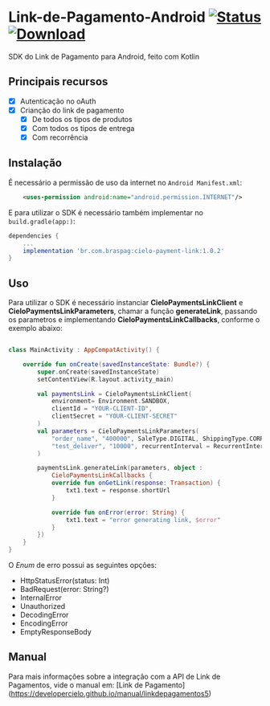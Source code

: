 # Link-de-Pagamento-Android [![Status](https://travis-ci.com/DeveloperCielo/Link-de-Pagamento-Android.svg?branch=master)](https://travis-ci.com/DeveloperCielo/Link-de-Pagamento-Android) [ ![Download](https://api.bintray.com/packages/braspag/cielo-payment-link/cielo-payment-link/images/download.svg) ](https://bintray.com/braspag/cielo-payment-link/cielo-payment-link/_latestVersion)

SDK do Link de Pagamento para Android, feito com Kotlin

## Principais recursos

* [x] Autenticação no oAuth
* [x] Crianção do link de pagamento
  * [x] De todos os tipos de produtos
  * [x] Com todos os tipos de entrega
  * [x] Com recorrência
  
## Instalação

É necessário a permissão de uso da internet no `Android Manifest.xml`:
```xml
    <uses-permission android:name="android.permission.INTERNET"/>
````

E para utilizar o SDK é necessário também implementar no `build.gradle(app:)`:
```groovy
dependencies {
    ...
    implementation 'br.com.braspag:cielo-payment-link:1.0.2'
}
````
## Uso

Para utilizar o SDK é necessário instanciar **CieloPaymentsLinkClient** e **CieloPaymentsLinkParameters**, chamar a função **generateLink**, 
passando os parametros e implementando **CieloPaymentsLinkCallbacks**, conforme o exemplo abaixo:

```kotlin

class MainActivity : AppCompatActivity() {

    override fun onCreate(savedInstanceState: Bundle?) {
        super.onCreate(savedInstanceState)
        setContentView(R.layout.activity_main)

        val paymentsLink = CieloPaymentsLinkClient(
            environment= Environment.SANDBOX,
            clientId = "YOUR-CLIENT-ID",
            clientSecret = "YOUR-CLIENT-SECRET"
        )
        val parameters = CieloPaymentsLinkParameters(
            "order_name", "400000", SaleType.DIGITAL, ShippingType.CORREIOS,
            "test_deliver", "10000", recurrentInterval = RecurrentInterval.MONTHLY
        )

        paymentsLink.generateLink(parameters, object :
            CieloPaymentsLinkCallbacks {
            override fun onGetLink(response: Transaction) {
                txt1.text = response.shortUrl
            }

            override fun onError(error: String) {
                txt1.text = "error generating link, $error"
            }
        })
    }
}

```

O *Enum* de erro possui as seguintes opções:

* HttpStatusError(status: Int)
* BadRequest(error: String?)
* InternalError
* Unauthorized
* DecodingError
* EncodingError
* EmptyResponseBody

## Manual

Para mais informações sobre a integração com a API de Link de Pagamentos, vide o manual em: [Link de Pagamento] (https://developercielo.github.io/manual/linkdepagamentos5)
